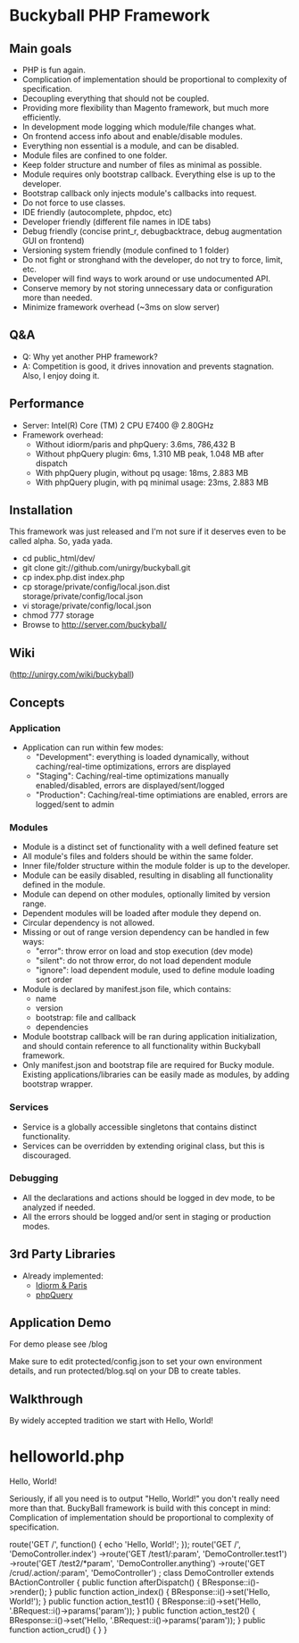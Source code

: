 # Buckyball PHP Framework #

## Main goals ##

* PHP is fun again.
* Complication of implementation should be proportional to complexity of specification.
* Decoupling everything that should not be coupled.
* Providing more flexibility than Magento framework, but much more efficiently.
* In development mode logging which module/file changes what.
* On frontend access info about and enable/disable modules.
* Everything non essential is a module, and can be disabled.
* Module files are confined to one folder.
* Keep folder structure and number of files as minimal as possible.
* Module requires only bootstrap callback. Everything else is up to the developer.
* Bootstrap callback only injects module's callbacks into request.
* Do not force to use classes.
* IDE friendly (autocomplete, phpdoc, etc)
* Developer friendly (different file names in IDE tabs)
* Debug friendly (concise print_r, debugbacktrace, debug augmentation GUI on frontend)
* Versioning system friendly (module confined to 1 folder)
* Do not fight or stronghand with the developer, do not try to force, limit, etc.
* Developer will find ways to work around or use undocumented API.
* Conserve memory by not storing unnecessary data or configuration more than needed.
* Minimize framework overhead (~3ms on slow server)

## Q&A ##
* Q: Why yet another PHP framework?
* A: Competition is good, it drives innovation and prevents stagnation. Also, I enjoy doing it.

## Performance ##
* Server: Intel(R) Core (TM) 2 CPU E7400 @ 2.80GHz
* Framework overhead:
  * Without idiorm/paris and phpQuery: 3.6ms, 786,432 B
  * Without phpQuery plugin: 6ms, 1.310 MB peak, 1.048 MB after dispatch
  * With phpQuery plugin, without pq usage: 18ms, 2.883 MB
  * With phpQuery plugin, with pq minimal usage: 23ms, 2.883 MB

## Installation ##

This framework was just released and I'm not sure if it deserves even to be called alpha.
So, yada yada.

- cd public_html/dev/
- git clone git://github.com/unirgy/buckyball.git
- cp index.php.dist index.php
- cp storage/private/config/local.json.dist storage/private/config/local.json
- vi storage/private/config/local.json
- chmod 777 storage
- Browse to http://server.com/buckyball/

## Wiki ##

(http://unirgy.com/wiki/buckyball)

## Concepts ##

### Application ###
* Application can run within few modes:
  * "Development": everything is loaded dynamically, without caching/real-time optimizations, errors are displayed
  * "Staging": Caching/real-time optimizations manually enabled/disabled, errors are displayed/sent/logged
  * "Production": Caching/real-time optimiations are enabled, errors are logged/sent to admin

### Modules ###
* Module is a distinct set of functionality with a well defined feature set
* All module's files and folders should be within the same folder.
* Inner file/folder structure within the module folder is up to the developer.
* Module can be easily disabled, resulting in disabling all functionality defined in the module.
* Module can depend on other modules, optionally limited by version range.
* Dependent modules will be loaded after module they depend on.
* Circular dependency is not allowed.
* Missing or out of range version dependency can be handled in few ways:
  * "error": throw error on load and stop execution (dev mode)
  * "silent": do not throw error, do not load dependent module
  * "ignore": load dependent module, used to define module loading sort order
* Module is declared by manifest.json file, which contains:
  * name
  * version
  * bootstrap: file and callback
  * dependencies
* Module bootstrap callback will be ran during application initialization, and should contain reference to all functionality within Buckyball framework.
* Only manifest.json and bootstrap file are required for Bucky module. Existing applications/libraries can be easily made as modules, by adding bootstrap wrapper.

### Services ###
* Service is a globally accessible singletons that contains distinct functionality.
* Services can be overridden by extending original class, but this is discouraged.

### Debugging ###
* All the declarations and actions should be logged in dev mode, to be analyzed if needed.
* All the errors should be logged and/or sent in staging or production modes.

## 3rd Party Libraries ##
* Already implemented:
  * [Idiorm & Paris](http://j4mie.github.com/idiormandparis/)
  * [phpQuery](http://code.google.com/p/phpquery/)

## Application Demo ##

For demo please see /blog

Make sure to edit protected/config.json to set your own environment details, and run protected/blog.sql on your DB to create tables.

## Walkthrough ##

By widely accepted tradition we start with Hello, World!

helloworld.php
==============
  Hello, World!

Seriously, if all you need is to output "Hello, World!" you don't really need more than that.
BuckyBall framework is build with this concept in mind:
  Complication of implementation should be proportional to complexity of specification.

<?php

include "buckyball.php";

BFrontController::i()->route('GET /', function() {
    echo 'Hello, World!';
});


<?php

BFrontController::i()
    ->route('GET /', 'DemoController.index')
    ->route('GET /test1/:param', 'DemoController.test1')
    ->route('GET /test2/*param', 'DemoController.anything')
    ->route('GET /crud/.action/:param', 'DemoController')
;

class DemoController extends BActionController
{
    public function afterDispatch()
    {
        BResponse::i()->render();
    }

    public function action_index()
    {
        BResponse::i()->set('Hello, World!');
    }

    public function action_test1()
    {
        BResponse::i()->set('Hello, '.BRequest::i()->params('param'));
    }

    public function action_test2()
    {
        BResponse::i()->set('Hello, '.BRequest::i()->params('param'));
    }

    public function action_crud()
    {

    }
}

